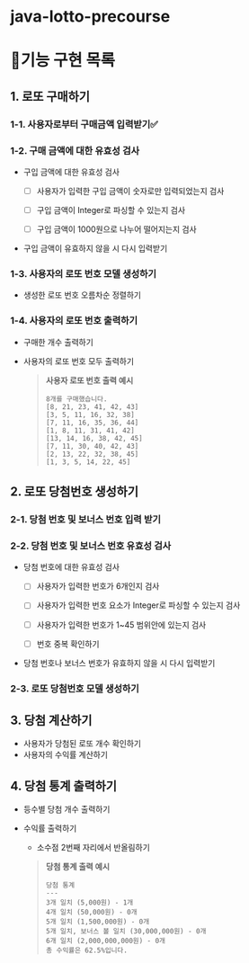 # java-lotto-precourse

# 📄기능 구현 목록
## 1. 로또 구매하기
### 1-1. 사용자로부터 구매금액 입력받기✅

### 1-2. 구매 금액에 대한 유효성 검사
- 구입 금액에 대한 유효성 검사
    - [ ] 사용자가 입력한 구입 금액이 숫자로만 입력되었는지 검사
    - [ ] 구입 금액이 Integer로 파싱할 수 있는지 검사
    - [ ] 구입 금액이 1000원으로 나누어 떨어지는지 검사


- 구입 금액이 유효하지 않을 시 다시 입력받기

### 1-3. 사용자의 로또 번호 모델 생성하기
- 생성한 로또 번호 오름차순 정렬하기

### 1-4. 사용자의 로또 번호 출력하기
- 구매한 개수 출력하기
- 사용자의 로또 번호 모두 출력하기

    > **사용자 로또 번호 출력 예시** 
    > ```text
    > 8개를 구매했습니다.
    > [8, 21, 23, 41, 42, 43] 
    > [3, 5, 11, 16, 32, 38] 
    > [7, 11, 16, 35, 36, 44] 
    > [1, 8, 11, 31, 41, 42] 
    > [13, 14, 16, 38, 42, 45] 
    > [7, 11, 30, 40, 42, 43] 
    > [2, 13, 22, 32, 38, 45] 
    > [1, 3, 5, 14, 22, 45]
    > ```

## 2. 로또 당첨번호 생성하기
### 2-1. 당첨 번호 및 보너스 번호 입력 받기
### 2-2. 당첨 번호 및 보너스 번호 유효성 검사
- 당첨 번호에 대한 유효성 검사
    - [ ] 사용자가 입력한 번호가 6개인지 검사
    - [ ] 사용자가 입력한 번호 요소가 Integer로 파싱할 수 있는지 검사
    - [ ] 사용자가 입력한 번호가 1~45 범위안에 있는지 검사
    - [ ] 번호 중복 확인하기


- 당첨 번호나 보너스 번호가 유효하지 않을 시 다시 입력받기
### 2-3. 로또 당첨번호 모델 생성하기

## 3. 당첨 계산하기
- 사용자가 당첨된 로또 개수 확인하기
- 사용자의 수익률 계산하기

## 4. 당첨 통계 출력하기
- 등수별 당첨 개수 출력하기
- 수익률 출력하기
    - 소수점 2번째 자리에서 반올림하기

    > **당첨 통계 출력 예시** 
    > ```text
    > 당첨 통계
    > ---
    > 3개 일치 (5,000원) - 1개
    > 4개 일치 (50,000원) - 0개
    > 5개 일치 (1,500,000원) - 0개
    > 5개 일치, 보너스 볼 일치 (30,000,000원) - 0개
    > 6개 일치 (2,000,000,000원) - 0개
    > 총 수익률은 62.5%입니다.
    > ```

